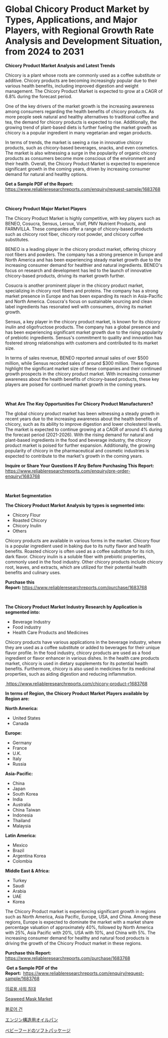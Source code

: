 <p><h1>Global Chicory Product Market by Types, Applications, and Major Players, with Regional Growth Rate Analysis and Development Situation, from 2024 to 2031</h1></p><p><strong>Chicory Product Market Analysis and Latest Trends</strong></p>
<p><p>Chicory is a plant whose roots are commonly used as a coffee substitute or additive. Chicory products are becoming increasingly popular due to their various health benefits, including improved digestion and weight management. The Chicory Product Market is expected to grow at a CAGR of 6.8% during the forecast period.</p><p>One of the key drivers of the market growth is the increasing awareness among consumers regarding the health benefits of chicory products. As more people seek natural and healthy alternatives to traditional coffee and tea, the demand for chicory products is expected to rise. Additionally, the growing trend of plant-based diets is further fueling the market growth as chicory is a popular ingredient in many vegetarian and vegan products.</p><p>In terms of trends, the market is seeing a rise in innovative chicory products, such as chicory-based beverages, snacks, and even cosmetics. The market is also witnessing a surge in the popularity of organic chicory products as consumers become more conscious of the environment and their health. Overall, the Chicory Product Market is expected to experience significant growth in the coming years, driven by increasing consumer demand for natural and healthy options.</p></p>
<p><strong>Get a Sample PDF of the Report:&nbsp;</strong> <a href="https://www.reliableresearchreports.com/enquiry/request-sample/1683768">https://www.reliableresearchreports.com/enquiry/request-sample/1683768</a></p>
<p>&nbsp;</p>
<p><strong>Chicory Product Major Market Players</strong></p>
<p><p>The Chicory Product Market is highly competitive, with key players such as BENEO, Cosucra, Sensus, Leroux, Violf, PMV Nutrient Products, and FARMVILLA. These companies offer a range of chicory-based products such as chicory root fiber, chicory root powder, and chicory coffee substitutes.</p><p>BENEO is a leading player in the chicory product market, offering chicory root fibers and powders. The company has a strong presence in Europe and North America and has been experiencing steady market growth due to the increasing consumer demand for healthier and natural ingredients. BENEO's focus on research and development has led to the launch of innovative chicory-based products, driving its market growth further.</p><p>Cosucra is another prominent player in the chicory product market, specializing in chicory root fibers and proteins. The company has a strong market presence in Europe and has been expanding its reach in Asia-Pacific and North America. Cosucra's focus on sustainable sourcing and clean label ingredients has resonated well with consumers, driving its market growth.</p><p>Sensus, a key player in the chicory product market, is known for its chicory inulin and oligofructose products. The company has a global presence and has been experiencing significant market growth due to the rising popularity of prebiotic ingredients. Sensus's commitment to quality and innovation has fostered strong relationships with customers and contributed to its market size.</p><p>In terms of sales revenue, BENEO reported annual sales of over $500 million, while Sensus recorded sales of around $300 million. These figures highlight the significant market size of these companies and their continued growth prospects in the chicory product market. With increasing consumer awareness about the health benefits of chicory-based products, these key players are poised for continued market growth in the coming years.</p></p>
<p>&nbsp;</p>
<p><strong>What Are The Key Opportunities For Chicory Product Manufacturers?</strong></p>
<p><p>The global chicory product market has been witnessing a steady growth in recent years due to the increasing awareness about the health benefits of chicory, such as its ability to improve digestion and lower cholesterol levels. The market is expected to continue growing at a CAGR of around 4% during the forecast period (2021-2026). With the rising demand for natural and plant-based ingredients in the food and beverage industry, the chicory product market is poised for further expansion. Additionally, the growing popularity of chicory in the pharmaceutical and cosmetic industries is expected to contribute to the market's growth in the coming years.</p></p>
<p><strong>Inquire or Share Your Questions If Any Before Purchasing This Report:</strong> <a href="https://www.reliableresearchreports.com/enquiry/pre-order-enquiry/1683768">https://www.reliableresearchreports.com/enquiry/pre-order-enquiry/1683768</a></p>
<p>&nbsp;</p>
<p><strong>Market Segmentation</strong></p>
<p><strong>The Chicory Product Market Analysis by types is segmented into:</strong></p>
<p><ul><li>Chicory Flour</li><li>Roasted Chicory</li><li>Chicory Inulin</li><li>Others</li></ul></p>
<p><p>Chicory products are available in various forms in the market. Chicory flour is a popular ingredient used in baking due to its nutty flavor and health benefits. Roasted chicory is often used as a coffee substitute for its rich, dark flavor. Chicory inulin is a soluble fiber with prebiotic properties, commonly used in the food industry. Other chicory products include chicory root, leaves, and extracts, which are utilized for their potential health benefits and culinary uses.</p></p>
<p><strong>Purchase this Report:&nbsp;</strong><a href="https://www.reliableresearchreports.com/purchase/1683768">https://www.reliableresearchreports.com/purchase/1683768</a></p>
<p>&nbsp;</p>
<p><strong>The Chicory Product Market Industry Research by Application is segmented into:</strong></p>
<p><ul><li>Beverage Industry</li><li>Food industry</li><li>Health Care Products and Medicines</li></ul></p>
<p><p>Chicory products have various applications in the beverage industry, where they are used as a coffee substitute or added to beverages for their unique flavor profile. In the food industry, chicory products are used as a food ingredient or flavor enhancer in various dishes. In the health care products market, chicory is used in dietary supplements for its potential health benefits. Furthermore, chicory is also used in medicines for its medicinal properties, such as aiding digestion and reducing inflammation.</p></p>
<p><a href="https://www.reliableresearchreports.com/chicory-product-r1683768">&nbsp;https://www.reliableresearchreports.com/chicory-product-r1683768</a></p>
<p><strong>In terms of Region, the Chicory Product Market Players available by Region are:</strong></p>
<p>
    <p> <strong> North America: </strong>
        <ul>
            <li>United States</li>
            <li>Canada</li>
        </ul>
        </p> 
    <p> <strong> Europe: </strong>
        <ul>
            <li>Germany</li>
            <li>France</li>
            <li>U.K.</li>
            <li>Italy</li>
            <li>Russia</li>
        </ul>
        </p> 
    <p> <strong> Asia-Pacific: </strong>
        <ul>
            <li>China</li>
            <li>Japan</li>
            <li>South Korea</li>
            <li>India</li>
            <li>Australia</li>
            <li>China Taiwan</li>
            <li>Indonesia</li>
            <li>Thailand</li>
            <li>Malaysia</li>
        </ul>
        </p> 
    <p> <strong> Latin America: </strong>
        <ul>
            <li>Mexico</li>
            <li>Brazil</li>
            <li>Argentina Korea</li>
            <li>Colombia</li>
        </ul>
        </p> 
    <p> <strong> Middle East & Africa: </strong>
        <ul>
            <li>Turkey</li>
            <li>Saudi</li>
            <li>Arabia</li>
            <li>UAE</li>
            <li>Korea</li>
        </ul>
    </p>
    </p>
<p><p>The Chicory Product market is experiencing significant growth in regions such as North America, Asia Pacific, Europe, USA, and China. Among these regions, Europe is expected to dominate the market with a market share percentage valuation of approximately 40%, followed by North America with 25%, Asia Pacific with 20%, USA with 10%, and China with 5%. The increasing consumer demand for healthy and natural food products is driving the growth of the Chicory Product market in these regions.</p></p>
<p><strong>Purchase this Report: </strong><a href="https://www.reliableresearchreports.com/purchase/1683768">https://www.reliableresearchreports.com/purchase/1683768</a></p>
<p>&nbsp;<strong>Get a Sample PDF of the Report:&nbsp;&nbsp;</strong><a href="https://www.reliableresearchreports.com/enquiry/request-sample/1683768">https://www.reliableresearchreports.com/enquiry/request-sample/1683768</a></p>
<p><strong></strong></p>
<p><p><a href="https://medium.com/@dudleyferry/%EC%9D%98%EB%A3%8C%EC%9A%A9-%EC%83%A4%EC%9B%8C-%EC%B9%A8%EB%8C%80-%EC%8B%9C%EC%9E%A5-%EC%A1%B0%EC%82%AC-%EB%B3%B4%EA%B3%A0%EC%84%9C-%EA%B7%B8-%EC%97%AD%EC%82%AC-%EB%B0%8F-2024%EB%85%84%EB%B6%80%ED%84%B0-2031%EB%85%84%EA%B9%8C%EC%A7%80%EC%9D%98-%EC%98%88%EC%B8%A1-e45b92d499b8">의료용 샤워 침대</a></p><p><a href="https://github.com/Hazelklievgspy6vdcsmu106w/Market-Research-Report-List-2/blob/main/seaweed-mask-market.md">Seaweed Mask Market</a></p><p><a href="https://github.com/ahmadrevanz10/Market-Research-Report-List-1/blob/main/1229045104379.md">블로어 건</a></p><p><a href="https://medium.com/@at15984/%E3%82%A8%E3%83%B3%E3%82%B8%E3%83%B3%E3%82%B9%E3%83%88%E3%83%A9%E3%82%AF%E3%83%81%E3%83%A3%E3%83%BC%E3%82%AA%E3%82%A4%E3%83%AB%E3%83%91%E3%83%B3%E5%B8%82%E5%A0%B4-2031%E5%B9%B4%E3%81%BE%E3%81%A7%E3%81%AE%E3%83%88%E3%83%AC%E3%83%B3%E3%83%89-%E4%BA%88%E6%B8%AC-%E7%AB%B6%E4%BA%89%E5%88%86%E6%9E%90-0df36fd4e85a">エンジン構造用オイルパン</a></p><p><a href="https://github.com/EstelWisozk1/Market-Research-Report-List-2/blob/main/4154433109545.md">ベビーフードのソフトパッケージ</a></p></p>